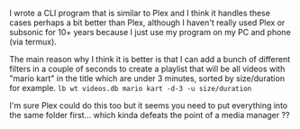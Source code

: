 I wrote a CLI program that is similar to Plex and I think it handles these cases perhaps a bit better than Plex, although I haven't really used Plex or subsonic for 10+ years because I just use my program on my PC and phone (via termux).

The main reason why I think it is better is that I can add a bunch of different filters in a couple of seconds to create a playlist that will be all videos with "mario kart" in the title which are under 3 minutes, sorted by size/duration for example. `lb wt videos.db mario kart -d-3 -u size/duration`

I'm sure Plex could do this too but it seems you need to put everything into the same folder first... which kinda defeats the point of a media manager ??
